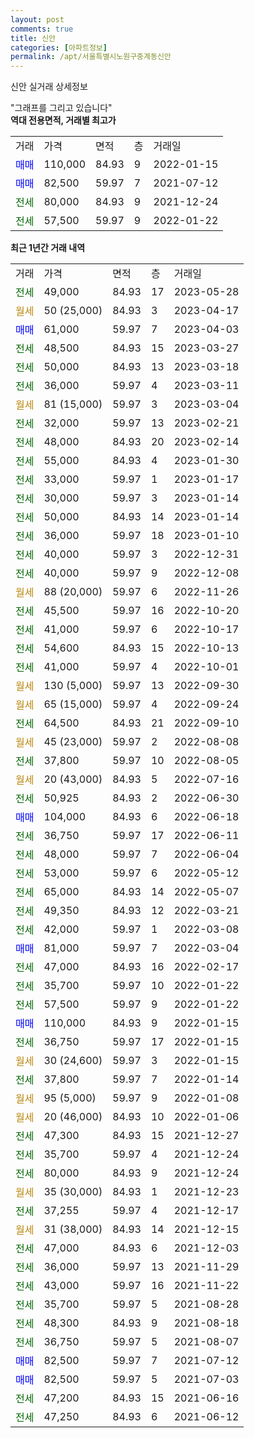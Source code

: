 ```yaml
---
layout: post
comments: true
title: 신안
categories: [아파트정보]
permalink: /apt/서울특별시노원구중계동신안
---
```


신안 실거래 상세정보

<script type="text/javascript">
  google.charts.load('current', {'packages':['line', 'corechart']});
  google.charts.setOnLoadCallback(drawChart);

  function drawChart() {
    var data = new google.visualization.DataTable();
    data.addColumn('date', '거래일');
    data.addColumn('number', "매매");
    data.addColumn('number', "전세");
    data.addColumn('number', "전매");

    data.addRows([[new Date(Date.parse("2023-05-28")), null, 49000, null], [new Date(Date.parse("2023-04-17")), null, null, null], [new Date(Date.parse("2023-04-03")), 61000, null, null], [new Date(Date.parse("2023-03-27")), null, 48500, null], [new Date(Date.parse("2023-03-18")), null, 50000, null], [new Date(Date.parse("2023-03-11")), null, 36000, null], [new Date(Date.parse("2023-03-04")), null, null, null], [new Date(Date.parse("2023-02-21")), null, 32000, null], [new Date(Date.parse("2023-02-14")), null, 48000, null], [new Date(Date.parse("2023-01-30")), null, 55000, null], [new Date(Date.parse("2023-01-17")), null, 33000, null], [new Date(Date.parse("2023-01-14")), null, 30000, null], [new Date(Date.parse("2023-01-14")), null, 50000, null], [new Date(Date.parse("2023-01-10")), null, 36000, null], [new Date(Date.parse("2022-12-31")), null, 40000, null], [new Date(Date.parse("2022-12-08")), null, 40000, null], [new Date(Date.parse("2022-11-26")), null, null, null], [new Date(Date.parse("2022-10-20")), null, 45500, null], [new Date(Date.parse("2022-10-17")), null, 41000, null], [new Date(Date.parse("2022-10-13")), null, 54600, null], [new Date(Date.parse("2022-10-01")), null, 41000, null], [new Date(Date.parse("2022-09-30")), null, null, null], [new Date(Date.parse("2022-09-24")), null, null, null], [new Date(Date.parse("2022-09-10")), null, 64500, null], [new Date(Date.parse("2022-08-08")), null, null, null], [new Date(Date.parse("2022-08-05")), null, 37800, null], [new Date(Date.parse("2022-07-16")), null, null, null], [new Date(Date.parse("2022-06-30")), null, 50925, null], [new Date(Date.parse("2022-06-18")), 104000, null, null], [new Date(Date.parse("2022-06-11")), null, 36750, null], [new Date(Date.parse("2022-06-04")), null, 48000, null], [new Date(Date.parse("2022-05-12")), null, 53000, null], [new Date(Date.parse("2022-05-07")), null, 65000, null], [new Date(Date.parse("2022-03-21")), null, 49350, null], [new Date(Date.parse("2022-03-08")), null, 42000, null], [new Date(Date.parse("2022-03-04")), 81000, null, null], [new Date(Date.parse("2022-02-17")), null, 47000, null], [new Date(Date.parse("2022-01-22")), null, 35700, null], [new Date(Date.parse("2022-01-22")), null, 57500, null], [new Date(Date.parse("2022-01-15")), 110000, null, null], [new Date(Date.parse("2022-01-15")), null, 36750, null], [new Date(Date.parse("2022-01-15")), null, null, null], [new Date(Date.parse("2022-01-14")), null, 37800, null], [new Date(Date.parse("2022-01-08")), null, null, null], [new Date(Date.parse("2022-01-06")), null, null, null], [new Date(Date.parse("2021-12-27")), null, 47300, null], [new Date(Date.parse("2021-12-24")), null, 35700, null], [new Date(Date.parse("2021-12-24")), null, 80000, null], [new Date(Date.parse("2021-12-23")), null, null, null], [new Date(Date.parse("2021-12-17")), null, 37255, null], [new Date(Date.parse("2021-12-15")), null, null, null], [new Date(Date.parse("2021-12-03")), null, 47000, null], [new Date(Date.parse("2021-11-29")), null, 36000, null], [new Date(Date.parse("2021-11-22")), null, 43000, null], [new Date(Date.parse("2021-08-28")), null, 35700, null], [new Date(Date.parse("2021-08-18")), null, 48300, null], [new Date(Date.parse("2021-08-07")), null, 36750, null], [new Date(Date.parse("2021-07-12")), 82500, null, null], [new Date(Date.parse("2021-07-03")), 82500, null, null], [new Date(Date.parse("2021-06-16")), null, 47200, null], [new Date(Date.parse("2021-06-12")), null, 47250, null]]);

    var options = {
      hAxis: {
        format: 'yyyy/MM/dd'
      },    
      lineWidth: 0,
      pointsVisible: true,    
      title: '최근 1년간 유형별 실거래가 분포',
      legend: { position: 'bottom' }
    };

    var formatter = new google.visualization.NumberFormat({pattern:'###,###'} );
    formatter.format(data, 1);
    formatter.format(data, 2);
    
    setTimeout(function() {
        var chart = new google.visualization.LineChart(document.getElementById('columnchart_material'));
        chart.draw(data, (options));
        document.getElementById('loading').style.display = 'none';
    }, 200);
  }
</script>


<div id="loading" style="z-index:20; display: block; margin-left: 0px">"그래프를 그리고 있습니다"</div>
<div id="columnchart_material" style="width: 95%; margin-left: 0px; display: block"></div>
<!-- contents start -->
<b>역대 전용면적, 거래별 최고가</b>
<table class="sortable">
    <tr>
      <td>거래</td>
      <td>가격</td>
      <td>면적</td>
      <td>층</td>
      <td>거래일</td>
    </tr>
        <tr>
          <td><a style="color: blue">매매</a></td>
          <td>110,000</td>
          <td>84.93</td>
          <td>9</td>
          <td>2022-01-15</td>
        </tr>            <tr>
          <td><a style="color: blue">매매</a></td>
          <td>82,500</td>
          <td>59.97</td>
          <td>7</td>
          <td>2021-07-12</td>
        </tr>        
        <tr>
              <td><a style="color: darkgreen">전세</a></td>
              <td>80,000</td>
              <td>84.93</td>
              <td>9</td>
              <td>2021-12-24</td>
            </tr>            <tr>
              <td><a style="color: darkgreen">전세</a></td>
              <td>57,500</td>
              <td>59.97</td>
              <td>9</td>
              <td>2022-01-22</td>
            </tr>        
    
</table>

<b>최근 1년간 거래 내역</b>

<table class="sortable">
    <tr>
      <td>거래</td>
      <td>가격</td>
      <td>면적</td>
      <td>층</td>
      <td>거래일</td>
    </tr>
    <tr>
      <td><a style="color: darkgreen">전세</a></td>
      <td>49,000</td>
      <td>84.93</td>
      <td>17</td>
      <td>2023-05-28</td>
    </tr>          <tr>
      <td><a style="color: darkgoldenrod">월세</a></td>
      <td>50 (25,000)</td>
      <td>84.93</td>
      <td>3</td>
      <td>2023-04-17</td>
    </tr>          <tr>
      <td><a style="color: blue">매매</a></td>
      <td>61,000</td>
      <td>59.97</td>
      <td>7</td>
      <td>2023-04-03</td>
    </tr>          <tr>
      <td><a style="color: darkgreen">전세</a></td>
      <td>48,500</td>
      <td>84.93</td>
      <td>15</td>
      <td>2023-03-27</td>
    </tr>          <tr>
      <td><a style="color: darkgreen">전세</a></td>
      <td>50,000</td>
      <td>84.93</td>
      <td>13</td>
      <td>2023-03-18</td>
    </tr>          <tr>
      <td><a style="color: darkgreen">전세</a></td>
      <td>36,000</td>
      <td>59.97</td>
      <td>4</td>
      <td>2023-03-11</td>
    </tr>          <tr>
      <td><a style="color: darkgoldenrod">월세</a></td>
      <td>81 (15,000)</td>
      <td>59.97</td>
      <td>3</td>
      <td>2023-03-04</td>
    </tr>          <tr>
      <td><a style="color: darkgreen">전세</a></td>
      <td>32,000</td>
      <td>59.97</td>
      <td>13</td>
      <td>2023-02-21</td>
    </tr>          <tr>
      <td><a style="color: darkgreen">전세</a></td>
      <td>48,000</td>
      <td>84.93</td>
      <td>20</td>
      <td>2023-02-14</td>
    </tr>          <tr>
      <td><a style="color: darkgreen">전세</a></td>
      <td>55,000</td>
      <td>84.93</td>
      <td>4</td>
      <td>2023-01-30</td>
    </tr>          <tr>
      <td><a style="color: darkgreen">전세</a></td>
      <td>33,000</td>
      <td>59.97</td>
      <td>1</td>
      <td>2023-01-17</td>
    </tr>          <tr>
      <td><a style="color: darkgreen">전세</a></td>
      <td>30,000</td>
      <td>59.97</td>
      <td>3</td>
      <td>2023-01-14</td>
    </tr>          <tr>
      <td><a style="color: darkgreen">전세</a></td>
      <td>50,000</td>
      <td>84.93</td>
      <td>14</td>
      <td>2023-01-14</td>
    </tr>          <tr>
      <td><a style="color: darkgreen">전세</a></td>
      <td>36,000</td>
      <td>59.97</td>
      <td>18</td>
      <td>2023-01-10</td>
    </tr>          <tr>
      <td><a style="color: darkgreen">전세</a></td>
      <td>40,000</td>
      <td>59.97</td>
      <td>3</td>
      <td>2022-12-31</td>
    </tr>          <tr>
      <td><a style="color: darkgreen">전세</a></td>
      <td>40,000</td>
      <td>59.97</td>
      <td>9</td>
      <td>2022-12-08</td>
    </tr>          <tr>
      <td><a style="color: darkgoldenrod">월세</a></td>
      <td>88 (20,000)</td>
      <td>59.97</td>
      <td>6</td>
      <td>2022-11-26</td>
    </tr>          <tr>
      <td><a style="color: darkgreen">전세</a></td>
      <td>45,500</td>
      <td>59.97</td>
      <td>16</td>
      <td>2022-10-20</td>
    </tr>          <tr>
      <td><a style="color: darkgreen">전세</a></td>
      <td>41,000</td>
      <td>59.97</td>
      <td>6</td>
      <td>2022-10-17</td>
    </tr>          <tr>
      <td><a style="color: darkgreen">전세</a></td>
      <td>54,600</td>
      <td>84.93</td>
      <td>15</td>
      <td>2022-10-13</td>
    </tr>          <tr>
      <td><a style="color: darkgreen">전세</a></td>
      <td>41,000</td>
      <td>59.97</td>
      <td>4</td>
      <td>2022-10-01</td>
    </tr>          <tr>
      <td><a style="color: darkgoldenrod">월세</a></td>
      <td>130 (5,000)</td>
      <td>59.97</td>
      <td>13</td>
      <td>2022-09-30</td>
    </tr>          <tr>
      <td><a style="color: darkgoldenrod">월세</a></td>
      <td>65 (15,000)</td>
      <td>59.97</td>
      <td>4</td>
      <td>2022-09-24</td>
    </tr>          <tr>
      <td><a style="color: darkgreen">전세</a></td>
      <td>64,500</td>
      <td>84.93</td>
      <td>21</td>
      <td>2022-09-10</td>
    </tr>          <tr>
      <td><a style="color: darkgoldenrod">월세</a></td>
      <td>45 (23,000)</td>
      <td>59.97</td>
      <td>2</td>
      <td>2022-08-08</td>
    </tr>          <tr>
      <td><a style="color: darkgreen">전세</a></td>
      <td>37,800</td>
      <td>59.97</td>
      <td>10</td>
      <td>2022-08-05</td>
    </tr>          <tr>
      <td><a style="color: darkgoldenrod">월세</a></td>
      <td>20 (43,000)</td>
      <td>84.93</td>
      <td>5</td>
      <td>2022-07-16</td>
    </tr>          <tr>
      <td><a style="color: darkgreen">전세</a></td>
      <td>50,925</td>
      <td>84.93</td>
      <td>2</td>
      <td>2022-06-30</td>
    </tr>          <tr>
      <td><a style="color: blue">매매</a></td>
      <td>104,000</td>
      <td>84.93</td>
      <td>6</td>
      <td>2022-06-18</td>
    </tr>          <tr>
      <td><a style="color: darkgreen">전세</a></td>
      <td>36,750</td>
      <td>59.97</td>
      <td>17</td>
      <td>2022-06-11</td>
    </tr>          <tr>
      <td><a style="color: darkgreen">전세</a></td>
      <td>48,000</td>
      <td>59.97</td>
      <td>7</td>
      <td>2022-06-04</td>
    </tr>          <tr>
      <td><a style="color: darkgreen">전세</a></td>
      <td>53,000</td>
      <td>59.97</td>
      <td>6</td>
      <td>2022-05-12</td>
    </tr>          <tr>
      <td><a style="color: darkgreen">전세</a></td>
      <td>65,000</td>
      <td>84.93</td>
      <td>14</td>
      <td>2022-05-07</td>
    </tr>          <tr>
      <td><a style="color: darkgreen">전세</a></td>
      <td>49,350</td>
      <td>84.93</td>
      <td>12</td>
      <td>2022-03-21</td>
    </tr>          <tr>
      <td><a style="color: darkgreen">전세</a></td>
      <td>42,000</td>
      <td>59.97</td>
      <td>1</td>
      <td>2022-03-08</td>
    </tr>          <tr>
      <td><a style="color: blue">매매</a></td>
      <td>81,000</td>
      <td>59.97</td>
      <td>7</td>
      <td>2022-03-04</td>
    </tr>          <tr>
      <td><a style="color: darkgreen">전세</a></td>
      <td>47,000</td>
      <td>84.93</td>
      <td>16</td>
      <td>2022-02-17</td>
    </tr>          <tr>
      <td><a style="color: darkgreen">전세</a></td>
      <td>35,700</td>
      <td>59.97</td>
      <td>10</td>
      <td>2022-01-22</td>
    </tr>          <tr>
      <td><a style="color: darkgreen">전세</a></td>
      <td>57,500</td>
      <td>59.97</td>
      <td>9</td>
      <td>2022-01-22</td>
    </tr>          <tr>
      <td><a style="color: blue">매매</a></td>
      <td>110,000</td>
      <td>84.93</td>
      <td>9</td>
      <td>2022-01-15</td>
    </tr>          <tr>
      <td><a style="color: darkgreen">전세</a></td>
      <td>36,750</td>
      <td>59.97</td>
      <td>17</td>
      <td>2022-01-15</td>
    </tr>          <tr>
      <td><a style="color: darkgoldenrod">월세</a></td>
      <td>30 (24,600)</td>
      <td>59.97</td>
      <td>3</td>
      <td>2022-01-15</td>
    </tr>          <tr>
      <td><a style="color: darkgreen">전세</a></td>
      <td>37,800</td>
      <td>59.97</td>
      <td>7</td>
      <td>2022-01-14</td>
    </tr>          <tr>
      <td><a style="color: darkgoldenrod">월세</a></td>
      <td>95 (5,000)</td>
      <td>59.97</td>
      <td>9</td>
      <td>2022-01-08</td>
    </tr>          <tr>
      <td><a style="color: darkgoldenrod">월세</a></td>
      <td>20 (46,000)</td>
      <td>84.93</td>
      <td>10</td>
      <td>2022-01-06</td>
    </tr>          <tr>
      <td><a style="color: darkgreen">전세</a></td>
      <td>47,300</td>
      <td>84.93</td>
      <td>15</td>
      <td>2021-12-27</td>
    </tr>          <tr>
      <td><a style="color: darkgreen">전세</a></td>
      <td>35,700</td>
      <td>59.97</td>
      <td>4</td>
      <td>2021-12-24</td>
    </tr>          <tr>
      <td><a style="color: darkgreen">전세</a></td>
      <td>80,000</td>
      <td>84.93</td>
      <td>9</td>
      <td>2021-12-24</td>
    </tr>          <tr>
      <td><a style="color: darkgoldenrod">월세</a></td>
      <td>35 (30,000)</td>
      <td>84.93</td>
      <td>1</td>
      <td>2021-12-23</td>
    </tr>          <tr>
      <td><a style="color: darkgreen">전세</a></td>
      <td>37,255</td>
      <td>59.97</td>
      <td>4</td>
      <td>2021-12-17</td>
    </tr>          <tr>
      <td><a style="color: darkgoldenrod">월세</a></td>
      <td>31 (38,000)</td>
      <td>84.93</td>
      <td>14</td>
      <td>2021-12-15</td>
    </tr>          <tr>
      <td><a style="color: darkgreen">전세</a></td>
      <td>47,000</td>
      <td>84.93</td>
      <td>6</td>
      <td>2021-12-03</td>
    </tr>          <tr>
      <td><a style="color: darkgreen">전세</a></td>
      <td>36,000</td>
      <td>59.97</td>
      <td>13</td>
      <td>2021-11-29</td>
    </tr>          <tr>
      <td><a style="color: darkgreen">전세</a></td>
      <td>43,000</td>
      <td>59.97</td>
      <td>16</td>
      <td>2021-11-22</td>
    </tr>          <tr>
      <td><a style="color: darkgreen">전세</a></td>
      <td>35,700</td>
      <td>59.97</td>
      <td>5</td>
      <td>2021-08-28</td>
    </tr>          <tr>
      <td><a style="color: darkgreen">전세</a></td>
      <td>48,300</td>
      <td>84.93</td>
      <td>9</td>
      <td>2021-08-18</td>
    </tr>          <tr>
      <td><a style="color: darkgreen">전세</a></td>
      <td>36,750</td>
      <td>59.97</td>
      <td>5</td>
      <td>2021-08-07</td>
    </tr>          <tr>
      <td><a style="color: blue">매매</a></td>
      <td>82,500</td>
      <td>59.97</td>
      <td>7</td>
      <td>2021-07-12</td>
    </tr>          <tr>
      <td><a style="color: blue">매매</a></td>
      <td>82,500</td>
      <td>59.97</td>
      <td>5</td>
      <td>2021-07-03</td>
    </tr>          <tr>
      <td><a style="color: darkgreen">전세</a></td>
      <td>47,200</td>
      <td>84.93</td>
      <td>15</td>
      <td>2021-06-16</td>
    </tr>          <tr>
      <td><a style="color: darkgreen">전세</a></td>
      <td>47,250</td>
      <td>84.93</td>
      <td>6</td>
      <td>2021-06-12</td>
    </tr>      </table>
<!-- contents end -->    

